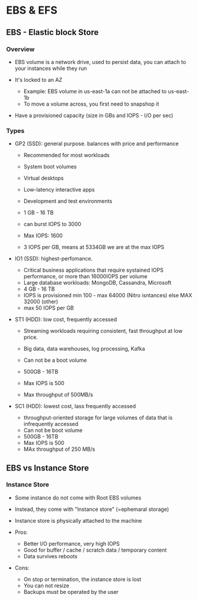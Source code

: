 # EBS & EFS

## EBS - Elastic block Store

### Overview
- EBS volume is a network drive, used to persist data, you can attach to your instances while they run

- It's locked to an AZ
    - Example: EBS volume in us-east-1a can not be attached to us-east-1b
    - To move a volume across, you first need to snapshop it

- Have a provisioned capacity (size in GBs and IOPS - I/O per sec)

### Types

- GP2 (SSD): general purpose. balances with price and performance
    - Recommended for most workloads
    - System boot volumes
    - Virtual desktops
    - Low-latency interactive apps
    - Development and test environments

    - 1 GB - 16 TB
    - can burst IOPS to 3000
    - Max IOPS: 1600
    - 3 IOPS per GB, means at 5334GB we are at the max IOPS

- IO1 (SSD): highest-perfomance.
    - Critical business applications that require systained IOPS performance, or more than 16000IOPS per volume
    - Large database workloads: MongoDB, Cassandra, Microsoft
    - 4 GB - 16 TB
    - IOPS is provisioned min 100 - max 64000 (Nitro isntances) else MAX 32000 (other)
    - max 50 IOPS per GB

- ST1 (HDD): low cost, frequently accessed
    - Streaming workloads requiring consistent, fast throughput at low price.
    - Big data, data warehouses, log processing, Kafka
    - Can not be a boot volume

    - 500GB - 16TB
    - Max IOPS is 500
    - Max throughput of 500MB/s 

- SC1 (HDD): lowest cost, lass frequently accessed
    - throughput-oriented storage for large volumes of data that is infrequently accessed
    - Can not be boot volume
    - 500GB - 16TB
    - Max IOPS is 500
    - MAx throughput of 250 MB/s

## EBS vs Instance Store

### Instance Store
- Some instance do not come with Root EBS volumes
- Instead, they come with "Instance store" (=ephemaral storage)
- Instance store is physically attached to the machine

- Pros:
    - Better I/O performance, very high IOPS
    - Good for buffer / cache / scratch data / temporary content
    - Data survives reboots

- Cons:
    - On stop or termination, the instance store is lost
    - You can not resize
    - Backups must be operated by the user

